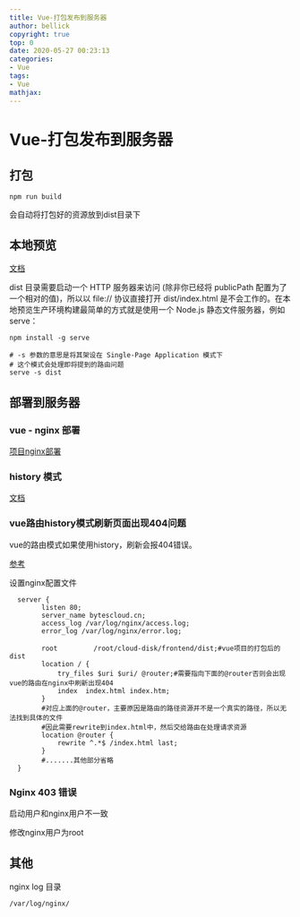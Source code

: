 ```yaml
---
title: Vue-打包发布到服务器
author: bellick
copyright: true
top: 0
date: 2020-05-27 00:23:13
categories:
- Vue
tags:
- Vue
mathjax:
---
```



# Vue-打包发布到服务器

## 打包

```
npm run build
```

会自动将打包好的资源放到dist目录下

## 本地预览

[文档](https://cli.vuejs.org/zh/guide/deployment.html#%E6%9C%AC%E5%9C%B0%E9%A2%84%E8%A7%88)

dist 目录需要启动一个 HTTP 服务器来访问 (除非你已经将 publicPath 配置为了一个相对的值)，所以以 file:// 协议直接打开 dist/index.html 是不会工作的。在本地预览生产环境构建最简单的方式就是使用一个 Node.js 静态文件服务器，例如 serve：

```
npm install -g serve

# -s 参数的意思是将其架设在 Single-Page Application 模式下
# 这个模式会处理即将提到的路由问题
serve -s dist
```

## 部署到服务器

### vue - nginx 部署

[项目nginx部署](https://juejin.im/post/5cf0800b6fb9a07ee85c0f89)

### history 模式

[文档](https://router.vuejs.org/zh/guide/essentials/history-mode.html#%E5%90%8E%E7%AB%AF%E9%85%8D%E7%BD%AE%E4%BE%8B%E5%AD%90)

### vue路由history模式刷新页面出现404问题

vue的路由模式如果使用history，刷新会报404错误。

[参考](https://segmentfault.com/a/1190000016653688)

设置nginx配置文件

```
  server {
        listen 80;
        server_name bytescloud.cn;
        access_log /var/log/nginx/access.log;
        error_log /var/log/nginx/error.log;

        root         /root/cloud-disk/frontend/dist;#vue项目的打包后的dist
        location / {
            try_files $uri $uri/ @router;#需要指向下面的@router否则会出现vue的路由在nginx中刷新出现404
            index  index.html index.htm;
        }
        #对应上面的@router，主要原因是路由的路径资源并不是一个真实的路径，所以无法找到具体的文件
        #因此需要rewrite到index.html中，然后交给路由在处理请求资源
        location @router {
            rewrite ^.*$ /index.html last;
        }
        #.......其他部分省略
  }
```
### Nginx 403 错误 

[](https://blog.csdn.net/xiaoxiaosasasa/article/details/75270533)

启动用户和nginx用户不一致

修改nginx用户为root

## 其他

nginx log 目录 

```
/var/log/nginx/
```

